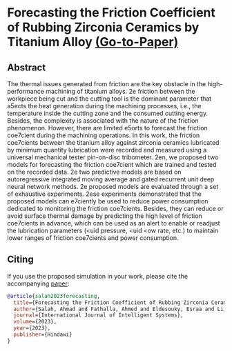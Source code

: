 # Forecasting the Friction Coefficient of Rubbing Zirconia Ceramics by Titanium Alloy [(Go-to-Paper)](https://www.hindawi.com/journals/ijis/2023/6681886/)

## Abstract
The thermal issues generated from friction are the key obstacle in the high-performance machining of titanium alloys. 2e friction
between the workpiece being cut and the cutting tool is the dominant parameter that a5ects the heat generation during the machining
processes, i.e., the temperature inside the cutting zone and the consumed cutting energy. Besides, the complexity is associated with the
nature of the friction phenomenon. However, there are limited e5orts to forecast the friction coe7cient during the machining
operations. In this work, the friction coe7cients between the titanium alloy against zirconia ceramics lubricated by minimum quantity
lubrication were recorded and measured using a universal mechanical tester pin-on-disc tribometer. 2en, we proposed two models
for forecasting the friction coe7cient which are trained and tested on the recorded data. 2e two predictive models are based on
autoregressive integrated moving average and gated recurrent unit deep neural network methods. 2e proposed models are evaluated
through a set of exhaustive experiments. 2ese experiments demonstrated that the proposed models can e7ciently be used to reduce
power consumption dedicated to monitoring the friction coe7cients. Besides, they can reduce or avoid surface thermal damage by
predicting the high level of friction coe7cients in advance, which can be used as an alert to enable or readjust the lubrication
parameters (<uid pressure, <uid <ow rate, etc.) to maintain lower ranges of friction coe7cients and power consumption.



## Citing

If you use the proposed simulation in your work, please cite the accompanying [paper]:

```bibtex
@article{salah2023forecasting,
  title={Forecasting the Friction Coefficient of Rubbing Zirconia Ceramics by Titanium Alloy},
  author={Salah, Ahmad and Fathalla, Ahmed and Eldesouky, Esraa and Li, Wei and Mahmoud Ibrahim, Ahmed Mohamed and others},
  journal={International Journal of Intelligent Systems},
  volume={2023},
  year={2023},
  publisher={Hindawi}
}
```
[paper]: https://www.hindawi.com/journals/ijis/2023/6681886/
